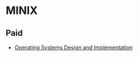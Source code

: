 # MINIX
## Paid
- [Operating Systems Design and Implementation](https://www.amazon.com/Operating-Systems-Design-Implementation-3rd/dp/0131429388)